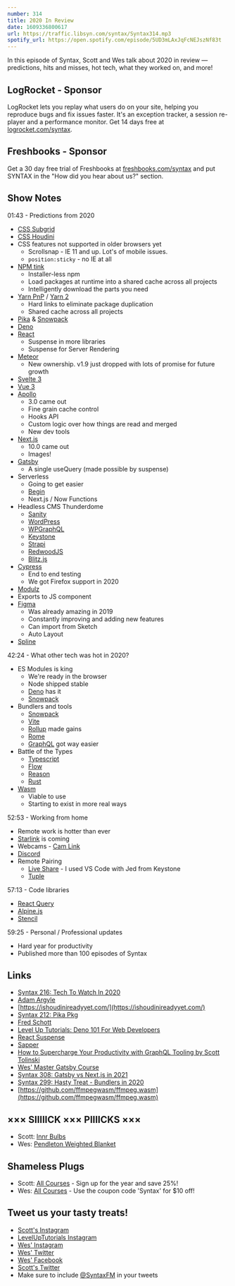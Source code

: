 ```yaml
---
number: 314
title: 2020 In Review
date: 1609336800617
url: https://traffic.libsyn.com/syntax/Syntax314.mp3
spotify_url: https://open.spotify.com/episode/5UD3mLAxJqFcNEJszNf83t
---
```


In this episode of Syntax, Scott and Wes talk about 2020 in review — predictions, hits and misses, hot tech, what they worked on, and more!

## LogRocket - Sponsor
LogRocket lets you replay what users do on your site, helping you reproduce bugs and fix issues faster. It's an exception tracker, a session re-player and a performance monitor. Get 14 days free at [logrocket.com/syntax](https://logrocket.com/syntax).

## Freshbooks - Sponsor
Get a 30 day free trial of Freshbooks at [freshbooks.com/syntax](https://freshbooks.com/syntax) and put SYNTAX in the "How did you hear about us?" section.

## Show Notes
01:43 - Predictions from 2020
* [CSS Subgrid](https://developer.mozilla.org/en-US/docs/Web/CSS/CSS_Grid_Layout/Subgrid)
* [CSS Houdini](https://developer.mozilla.org/en-US/docs/Web/Houdini)
* CSS features not supported in older browsers yet
  * Scrollsnap - IE 11 and up. Lot's of mobile issues.
  * `position:sticky` - no IE at all
* [NPM tink](https://www.npmjs.com/package/tink)
  * Installer-less npm
  * Load packages at runtime into a shared cache across all projects
  * Intelligently download the parts you need
* [Yarn PnP](https://next.yarnpkg.com/features/pnp) / [Yarn 2](https://yarnpkg.com/)
  * Hard links to eliminate package duplication
  * Shared cache across all projects
* [Pika](https://www.pika.dev/) & [Snowpack](https://www.snowpack.dev/)
* [Deno](https://deno.land/)
* [React](https://reactjs.org/)
  * Suspense in more libraries
  * Suspense for Server Rendering
* [Meteor](https://www.meteor.com/)
  * New ownership. v1.9 just dropped with lots of promise for future growth
* [Svelte 3](https://svelte.dev/)
* [Vue 3](https://vuejs.org/)
* [Apollo](https://www.apollographql.com/)
  * 3.0 came out
  * Fine grain cache control
  * Hooks API
  * Custom logic over how things are read and merged
  * New dev tools
* [Next.js](https://nextjs.org/)
  * 10.0 came out
  * Images!
* [Gatsby](https://www.gatsbyjs.com/)
  * A single useQuery (made possible by suspense)
* Serverless
  * Going to get easier
  * [Begin](https://begin.com/)
  * Next.js / Now Functions
* Headless CMS Thunderdome
  * [Sanity](https://www.sanity.io/syntax)
  * [WordPress](https://wordpress.org/)
  * [WPGraphQL](https://www.wpgraphql.com/)
  * [Keystone](https://www.keystonejs.com/)
  * [Strapi](https://strapi.io/)
  * [RedwoodJS](https://redwoodjs.com/)
  * [Blitz.js](https://blitzjs.com/)
* [Cypress](https://www.cypress.io/)
  * End to end testing
  * We got Firefox support in 2020
* [Modulz](https://www.modulz.app/)
*  Exports to JS component
* [Figma](https://www.figma.com/)
  * Was already amazing in 2019
  * Constantly improving and adding new features
  * Can import from Sketch
  * Auto Layout 
* [Spline](https://spline.design/)

42:24 - What other tech was hot in 2020? 
* ES Modules is king
  * We're ready in the browser
  * Node shipped stable
  * [Deno](https://deno.land/) has it
  * [Snowpack](https://www.snowpack.dev/)
* Bundlers and tools
  * [Snowpack](https://www.snowpack.dev/)
  * [Vite](https://github.com/vitejs/vite)
  * [Rollup](https://rollupjs.org/) made gains
  * [Rome](https://rome.tools/)
  * [GraphQL](https://graphql.org/) got way easier
* Battle of the Types
  * [Typescript](https://www.typescriptlang.org/)
  * [Flow](https://flow.org/)
  * [Reason](https://reasonml.github.io/)
  * [Rust](https://www.rust-lang.org/)
* [Wasm](https://webassembly.org/)
  * Viable to use
  * Starting to exist in more real ways

52:53 - Working from home
* Remote work is hotter than ever
* [Starlink](https://www.starlink.com/) is coming
* Webcams - [Cam Link](https://www.elgato.com/en/gaming/cam-link-4k)
* [Discord](https://discord.com/)
* Remote Pairing
  * [Live Share](https://visualstudio.microsoft.com/services/live-share/) - I used VS Code with Jed from Keystone
  * [Tuple](https://tuple.app/)

57:13 - Code libraries
* [React Query](https://react-query.tanstack.com/)
* [Alpine.js](https://github.com/alpinejs/alpine)
* [Stencil](https://stenciljs.com/)

59:25 - Personal / Professional updates
* Hard year for productivity
* Published more than 100 episodes of Syntax

## Links
* [Syntax 216: Tech To Watch In 2020](https://syntax.fm/show/216/tech-to-watch-in-2020)
* [Adam Argyle](https://twitter.com/argyleink)
* [https://ishoudinireadyyet.com/](https://ishoudinireadyyet.com/)
* [Syntax 212: Pika Pkg](https://syntax.fm/show/212/pika-pkg)
* [Fred Schott](https://twitter.com/FredKSchott)
* [Level Up Tutorials: Deno 101 For Web Developers](https://www.leveluptutorials.com/tutorials/deno-101-for-web-developers)
* [React Suspense](https://reactjs.org/docs/concurrent-mode-suspense.html)
* [Sapper](https://sapper.svelte.dev/)
* [How to Supercharge Your Productivity with GraphQL Tooling by Scott Tolinski](https://www.youtube.com/watch?v=3FIijq7qetI)
* [Wes' Master Gatsby Course](https://mastergatsby.com/)
* [Syntax 308: Gatsby vs Next.js in 2021](https://syntax.fm/show/308/gatsby-vs-next-js-in-2021)
* [Syntax 299: Hasty Treat - Bundlers in 2020](https://syntax.fm/show/299/hasty-treat-bundlers-in-2020)
* [https://github.com/ffmpegwasm/ffmpeg.wasm](https://github.com/ffmpegwasm/ffmpeg.wasm)

## ××× SIIIIICK ××× PIIIICKS ×××
* Scott: [Innr Bulbs](https://www.innr.com/en/)
* Wes: [Pendleton Weighted Blanket](https://www.costco.com/pendleton-weighted-blanket.product.100503818.html)

## Shameless Plugs
* Scott: [All Courses](https://www.leveluptutorials.com/pro) - Sign up for the year and save 25%!
* Wes: [All Courses](https://wesbos.com/courses/) - Use the coupon code 'Syntax' for $10 off!

## Tweet us your tasty treats!
* [Scott's Instagram](https://www.instagram.com/stolinski/)
* [LevelUpTutorials Instagram](https://www.instagram.com/LevelUpTutorials/)
* [Wes' Instagram](https://www.instagram.com/wesbos/)
* [Wes' Twitter](https://twitter.com/wesbos)
* [Wes' Facebook](https://www.facebook.com/wesbos.developer)
* [Scott's Twitter](https://twitter.com/stolinski)
* Make sure to include [@SyntaxFM](https://twitter.com/SyntaxFM) in your tweets